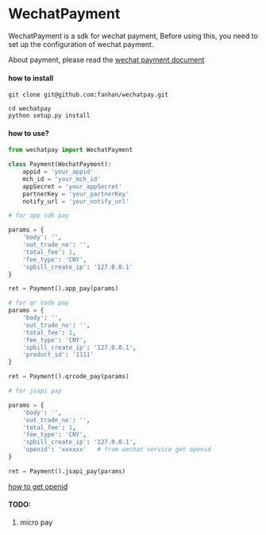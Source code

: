 WechatPayment
=============

WechatPayment is a sdk for wechat payment, Before using this, you need to set up the configuration of wechat payment.


About payment, please read the [wechat payment document](https://pay.weixin.qq.com/wiki/doc/api/index.html)

#### how to install

```
git clone git@github.com:fanhan/wechatpay.git

cd wechatpay
python setup.py install
```



#### how to use?

```python
from wechatpay import WechatPayment

class Payment(WechatPayment):
	appid = 'your_appid'
	mch_id = 'your_mch_id'
	appSecret = 'your_appSecret'
	partnerKey = 'your_partnerKey'
	notify_url = 'your_notify_url'

# for app sdk pay

params = {
	'body': '',
	'out_trade_no': '',
	'total_fee': 1,
	'fee_type': 'CNY',
	'spbill_create_ip': '127.0.0.1'
}

ret = Payment().app_pay(params)

# for qr code pay
params = {
	'body': '',
	'out_trade_no': '',
	'total_fee': 1,
	'fee_type': 'CNY',
	'spbill_create_ip': '127.0.0.1',
	'product_id': '1111'
}

ret = Payment().qrcode_pay(params)

# for jsapi pay

params = {
	'body': '',
	'out_trade_no': '',
	'total_fee': 1,
	'fee_type': 'CNY',
	'spbill_create_ip': '127.0.0.1',
	'openid': 'xxxxxx'   # from wechat service get openid
}

ret = Payment().jsapi_pay(params)
```

[how to get openid](https://pay.weixin.qq.com/wiki/doc/api/app.php?chapter=4_4)

#### TODO:

1. micro pay
